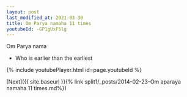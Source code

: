 ```yaml
---
layout: post
last_modified_at: 2021-03-30
title: Om Parya namaha 11 times
youtubeId: -GP1gUxF5lg
---
```

 
 
Om Parya nama 
 
 -  Who is earlier than the earliest 
 
  
 
  
 
 
 
 
 
 


{% include youtubePlayer.html id=page.youtubeId %}
 
[Next]({{ site.baseurl }}{% link  split1/_posts/2014-02-23-Om aparaya namaha 11 times.md%})
 
